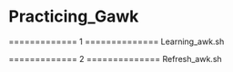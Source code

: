 # Practicing_Gawk
============= 1 ==============
Learning_awk.sh



============= 2 ==============
Refresh_awk.sh
